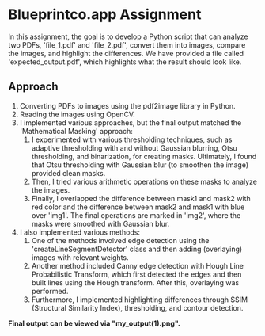 # Blueprintco.app Assignment

In this assignment, the goal is to develop a Python script that can analyze two PDFs, 'file_1.pdf' and 'file_2.pdf', convert them into images, compare the images, and highlight the differences. We have provided a file called 'expected_output.pdf', which highlights what the result should look like.

## Approach
1. Converting PDFs to images using the pdf2image library in Python.
2. Reading the images using OpenCV.
3. I implemented various approaches, but the final output matched the 'Mathematical Masking' approach:
    1. I experimented with various thresholding techniques, such as adaptive thresholding with and without Gaussian blurring, Otsu thresholding, and binarization, for creating masks. Ultimately, I found that Otsu thresholding with Gaussian blur (to smoothen the image) provided clean masks.
    2. Then, I tried various arithmetic operations on these masks to analyze the images.
    3. Finally, I overlapped the difference between mask1 and mask2 with red color and the difference between mask2 and mask1 with blue over 'img1'. The final operations are marked in 'img2', where the masks were smoothed with Gaussian blur.
4. I also implemented various methods:
    1. One of the methods involved edge detection using the 'createLineSegmentDetector' class and then adding (overlaying) images with relevant weights.
    2. Another method included Canny edge detection with Hough Line Probabilistic Transform, which first detected the edges and then built lines using the Hough transform. After this, overlaying was performed.
    3. Furthermore, I implemented highlighting differences through SSIM (Structural Similarity Index), thresholding, and contour detection.

<b> Final output can be viewed via "my_output(1).png". </b>

